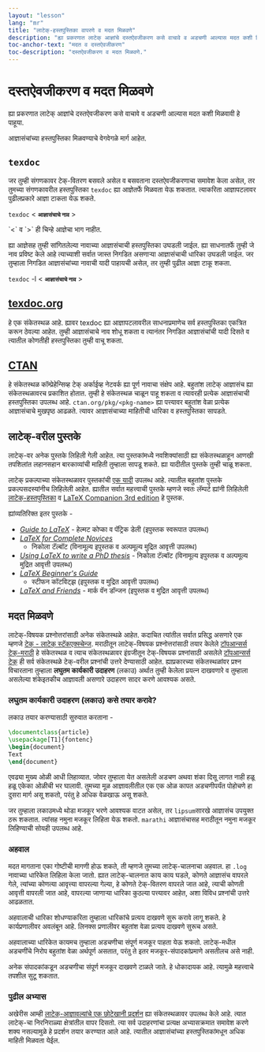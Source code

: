 ```yaml
---
layout: "lesson"
lang: "mr"
title: "लाटेक्-हस्तपुस्तिका वापरणे व मदत मिळवणे"
description: "ह्या प्रकरणात लाटेक् आज्ञांचे दस्तऐवजीकरण कसे वाचावे व अडचणी आल्यास मदत कशी मिळवावी हे पाहूया."
toc-anchor-text: "मदत व दस्तऐवजीकरण"
toc-description: "दस्तऐवजीकरण व मदत मिळवणे."
---
```


# दस्तऐवजीकरण व मदत मिळवणे

<span class="summary">
ह्या प्रकरणात लाटेक् आज्ञांचे दस्तऐवजीकरण कसे वाचावे व अडचणी आल्यास मदत कशी मिळवावी हे
पाहूया.
</span>

आज्ञासंचांच्या हस्तपुस्तिका मिळवण्याचे वेगवेगळे मार्ग आहेत.

## `texdoc`

जर तुम्ही संगणकावर टेक्-वितरण बसवले असेल व बसवताना दस्तऐवजीकरणाचा समावेश केला असेल, तर
तुमच्या संगणकावरील हस्तपुस्तिका `texdoc` ह्या आज्ञेतर्फे मिळवता येऊ शकतात. त्याकरिता
आज्ञापटलावर पुढीलप्रकारे आज्ञा टाकता येऊ शकते.

`texdoc` < <small>**आज्ञासंचाचे नाव**</small> >

<p class="hint">
`<` व `>` ही चिन्हे आज्ञेचा भाग नाहीत.
</p>

ह्या आज्ञेसह तुम्ही सांगितलेल्या नावाच्या आज्ञासंचाची हस्तपुस्तिका उघडली जाईल. ह्या साधनातर्फे
तुम्ही जे नाव प्रविष्ट केले आहे त्याच्याशी सर्वात जास्त निगडित असणाऱ्या आज्ञासंचाची धारिका
उघडली जाईल. जर तुम्हाला निगडित आज्ञासंचांच्या नावाची यादी पाहायची असेल, तर तुम्ही पुढील
आज्ञा टाकू शकता.

`texdoc` -l < <small>**आज्ञासंचाचे नाव**</small> >

## [texdoc.org](https://texdoc.org/)

हे एक संकेतस्थळ आहे. ह्यावर texdoc ह्या आज्ञापटलावरील साधनाप्रमाणेच सर्व हस्तपुस्तिका एकत्रित
करून ठेवल्या आहेत. तुम्ही आज्ञासंचाचे नाव शोधू शकता व त्यानंतर निगडित आज्ञासंचांची यादी दिसते व
त्यातील कोणतीही हस्तपुस्तिका तुम्ही वाचू शकता.

## [CTAN](https://www.ctan.org)

हे संकेतस्थळ कॉम्प्रेहेन्सिव्ह टेक् अर्काईव्ह नेटवर्क ह्या पूर्ण नावाचा संक्षेप आहे. बहुतांश लाटेक् आज्ञासंच
ह्या संकेतस्थळावरच प्रकाशित होतात. तुम्ही हे संकेतस्थळ चाळून पाहू शकता व त्यावरही प्रत्येक
आज्ञासंचाची हस्तपुस्तिका उपलब्ध आहे. `ctan.org/pkg/<pkg-name>` ह्या पत्त्यावर बहुतांश वेळा
प्रत्येक आज्ञासंचाचे मुखपृष्ठ आढळते. त्यावर आज्ञासंचाच्या माहितीची धारिका व हस्तपुस्तिका सापडते.

## लाटेक्-वरील पुस्तके

लाटेक्-वर अनेक पुस्तके लिहिली गेली आहेत. त्या पुस्तकांमध्येे नवशिक्यांसाठी ह्या संकेतस्थळाहून आणखी
तपशिलांत लहानसहान बारकाव्यांची माहिती तुम्हाला सापडू शकते. ह्या यादीतील पुस्तके तुम्ही चाळू
शकता.

लाटेक् प्रकल्पाच्या संकेतस्थळावर पुस्तकांची [एक
यादी](https://www.latex-project.org/help/books/) उपलब्ध आहे. त्यातील बहुतांश पुस्तके
प्रकल्पसदस्यांनीच लिहिलेली आहेत. ह्यातील सर्वात महत्त्वाची पुस्तके म्हणजे स्वतः लॅम्पर्ट ह्यांनी
लिहिलेली
[लाटेक्-हस्तपुस्तिका](https://www.informit.com/store/latex-a-document-preparation-system-9780201529838) 
व
[LaTeX Companion 3rd edition](https://www.informit.com/store/latex-companion-parts-i-ii-3rd-edition-9780138166489) हे
पुस्तक.

ह्यांव्यतिरिक्त इतर पुस्तके -

- [_Guide to
  LaTeX_](https://www.informit.com/store/guide-to-latex-9780132651714) - हेल्मट
  कोप्का व पॅट्रिक डेली (इपुस्तक स्वरूपात उपलब्ध)
- [_LaTeX for Complete Novices_](https://www.dickimaw-books.com/latex/novices/)
  - निकोला टॅल्बॉट (विनामूल्य इपुस्तक व अल्पमूल्य मुद्रित आवृत्ती उपलब्ध)
- [_Using LaTeX to write a PhD
  thesis_](https://www.dickimaw-books.com/latex/thesis/) - निकोला टॅल्बॉट (विनामूल्य
  इपुस्तक व अल्पमूल्य मुद्रित आवृत्ती उपलब्ध)
- [_LaTeX Beginner's
  Guide_](https://www.packtpub.com/gb/hardware-and-creative/latex-beginners-guide)
  - स्टीफन कॉटविट्झ (इपुस्तक व मुद्रित आवृत्ती उपलब्ध)
- [_LaTeX and Friends_](https://www.springer.com/gp/book/9783642238154) - मार्क
  वॅन डॉन्जन (इपुस्तक व मुद्रित आवृत्ती उपलब्ध)

## मदत मिळवणे

लाटेक्-विषयक प्रश्नोत्तरांसाठी अनेक संकेतस्थळे आहेत. कदाचित त्यांतील सर्वात प्रसिद्ध असणारे एक
म्हणजे [टेक् - लाटेक् स्टॅकएक्स्चेन्ज](https://tex.stackexchange.com). मराठीतून लाटेक्-विषयक
प्रश्नोत्तरांसाठी तयार केलेले [टॉपआन्सर्स टेक्-मराठी](https://topanswers.xyz/tex-mar-deva)
हे संकेतस्थळ व त्याच संकेतस्थळावर इंग्रजीतून टेक्-विषयक प्रश्नांसाठी असलेले [टॉपआन्सर्स
टेक्](https://topanswers.xyz/tex) ही सर्व संकेतस्थळे टेक्-वरील प्रश्नांची उत्तरे देण्यासाठी
आहेत. ह्याप्रकारच्या संकेतस्थळांवर प्रश्न विचारताना तुम्हाला **लघुतम कार्यकारी उदाहरण** (लकाउ)
अर्थात तुम्ही केलेला प्रयत्न दाखवणारे व तुम्हाला असलेल्या शंकेइतकीच आज्ञावली असणारे उदाहरण सादर
करणे आवश्यक असते.

### लघुतम कार्यकारी उदाहरण (लकाउ) कसे तयार करावे?

लकाउ तयार करण्यासाठी सुरुवात करताना -

```latex
\documentclass{article}
\usepackage[T1]{fontenc}
\begin{document}
Text
\end{document}
```

एवढ्या मुख्य ओळी आधी लिहाव्यात. जोवर तुम्हाला येत असलेली अडचण अथवा शंका दिसू लागत नाही हळू
हळू एकेका ओळीची भर घालावी. तुमच्या मूळ आज्ञावलीतील एक एक ओळ कापत अडचणीपर्यंत पोहोचणे हा
दुसरा मार्ग असू शकतो, परंतु हे अधिक वेळखाऊ असू शकते.

<p class="hint">
जर तुम्हाला लकाउमध्ये थोडा मजकूर भरणे आवश्यक वाटत असेल, तर <code>lipsum</code>सारखे
आज्ञासंच उपयुक्त ठरू शकतात. त्यांसह नमुना मजकूर लिहिता येऊ शकतो. <code>marathi</code>
आज्ञासंचासह मराठीतून नमुना मजकूर लिहिण्याची सोयही उपलब्ध आहे.
</p>

### अहवाल

मदत मागताना एका गोष्टीची मागणी होऊ शकते, ती म्हणजे तुमच्या लाटेक्-चालनाचा अहवाल. हा
`.log` नावाच्या धारिकेत लिहिला केला जातो. ह्यात लाटेक्-चालनात काय काय घडले, कोणते आज्ञासंच
वापरले गेले, त्यांच्या कोणत्या आवृत्त्या वापरल्या गेल्या, हे कोणते टेक्-वितरण वापरले जात आहे, त्याची
कोणती आवृत्ती वापरली जात आहे, वापरल्या जाणाऱ्या धारिका कुठल्या पत्त्यावर आहेत, अशा विविध
प्रश्नांची उत्तरे आढळतात.

<p class="hint">
अहवालाची धारिका शोधण्याकरिता तुम्हाला धारिकांचे प्रत्यय दाखवणे सुरू करावे लागू शकते. हे
कार्यप्रणालीवर अवलंबून आहे. लिनक्स प्रणालीवर बहुतांश वेळा प्रत्यय दाखवणे सुरूच असते.
</p>

अहवालाच्या धारिकेत कायमच तुम्हाला अडचणीचा संपूर्ण मजकूर पाहता येऊ शकतो. लाटेक्-मधील अडचणींचे
निरोप बहुतांश वेळा अर्थपूर्ण असतात, परंतु ते इतर मजकूर-संपादकांप्रमाणे असतीलच असे नाही.

<p class="hint">
अनेक संपादकांकडून अडचणीचा संपूर्ण मजकूर दाखवणे टाळले जाते. हे धोकादायक आहे. त्यामुळे महत्त्वाचे
तपशील सुटू शकतात.
</p>


### पुढील अभ्यास

अखेरीस आम्ही [लाटेक्-आज्ञावल्यांचे एक छोटेखानी प्रदर्शन](./extra-01) ह्या संकेतस्थळावर उपलब्ध केले
आहे. त्यात लाटेक्-चा निरनिराळ्या क्षेत्रांतील वापर दिसतो. त्या सर्व उदाहरणांचा प्रत्यक्ष
अभ्यासक्रमात समावेश करणे शक्य नसल्यामुळे हे प्रदर्शन तयार करण्यात आले आहे. त्यातील आज्ञासंचांच्या
हस्तपुस्तिकांमधून अधिक माहिती मिळवता येईल.
